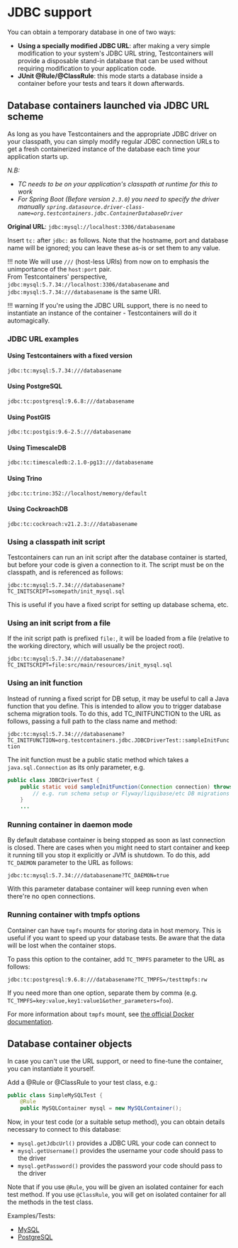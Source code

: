# JDBC support

You can obtain a temporary database in one of two ways:

 * **Using a specially modified JDBC URL**: after making a very simple modification to your system's JDBC URL string, Testcontainers will provide a disposable stand-in database that can be used without requiring modification to your application code.
 * **JUnit @Rule/@ClassRule**: this mode starts a database inside a container before your tests and tears it down afterwards.

## Database containers launched via JDBC URL scheme

As long as you have Testcontainers and the appropriate JDBC driver on your classpath, you can simply modify regular JDBC connection URLs to get a fresh containerized instance of the database each time your application starts up.

_N.B:_

* _TC needs to be on your application's classpath at runtime for this to work_
* _For Spring Boot (Before version `2.3.0`) you need to specify the driver manually `spring.datasource.driver-class-name=org.testcontainers.jdbc.ContainerDatabaseDriver`_

**Original URL**: `jdbc:mysql://localhost:3306/databasename`

Insert `tc:` after `jdbc:` as follows. Note that the hostname, port and database name will be ignored; you can leave these as-is or set them to any value.

!!! note
    We will use `///` (host-less URIs) from now on to emphasis the unimportance of the `host:port` pair.  
    From Testcontainers' perspective, `jdbc:mysql:5.7.34://localhost:3306/databasename` and `jdbc:mysql:5.7.34:///databasename` is the same URI.

!!! warning
    If you're using the JDBC URL support, there is no need to instantiate an instance of the container - Testcontainers will do it automagically.

### JDBC URL examples

#### Using Testcontainers with a fixed version

`jdbc:tc:mysql:5.7.34:///databasename`

#### Using PostgreSQL

`jdbc:tc:postgresql:9.6.8:///databasename`

#### Using PostGIS

`jdbc:tc:postgis:9.6-2.5:///databasename`

#### Using TimescaleDB

`jdbc:tc:timescaledb:2.1.0-pg13:///databasename`

#### Using Trino

`jdbc:tc:trino:352://localhost/memory/default`

#### Using CockroachDB

`jdbc:tc:cockroach:v21.2.3:///databasename`

### Using a classpath init script

Testcontainers can run an init script after the database container is started, but before your code is given a connection to it. The script must be on the classpath, and is referenced as follows:

`jdbc:tc:mysql:5.7.34:///databasename?TC_INITSCRIPT=somepath/init_mysql.sql`

This is useful if you have a fixed script for setting up database schema, etc.

### Using an init script from a file

If the init script path is prefixed `file:`, it will be loaded from a file (relative to the working directory, which will usually be the project root).

`jdbc:tc:mysql:5.7.34:///databasename?TC_INITSCRIPT=file:src/main/resources/init_mysql.sql`

### Using an init function

Instead of running a fixed script for DB setup, it may be useful to call a Java function that you define. This is intended to allow you to trigger database schema migration tools. To do this, add TC_INITFUNCTION to the URL as follows, passing a full path to the class name and method:

 `jdbc:tc:mysql:5.7.34:///databasename?TC_INITFUNCTION=org.testcontainers.jdbc.JDBCDriverTest::sampleInitFunction`

The init function must be a public static method which takes a `java.sql.Connection` as its only parameter, e.g.
```java
public class JDBCDriverTest {
    public static void sampleInitFunction(Connection connection) throws SQLException {
        // e.g. run schema setup or Flyway/liquibase/etc DB migrations here...
    }
    ...
```

### Running container in daemon mode

By default database container is being stopped as soon as last connection is closed. There are cases when you might need to start container and keep it running till you stop it explicitly or JVM is shutdown. To do this, add `TC_DAEMON` parameter to the URL as follows:

 `jdbc:tc:mysql:5.7.34:///databasename?TC_DAEMON=true`

With this parameter database container will keep running even when there're no open connections.


### Running container with tmpfs options

Container can have `tmpfs` mounts for storing data in host memory. This is useful if you want to speed up your database tests. Be aware that the data will be lost when the container stops.

To pass this option to the container, add `TC_TMPFS` parameter to the URL as follows:

  `jdbc:tc:postgresql:9.6.8:///databasename?TC_TMPFS=/testtmpfs:rw`

If you need more than one option, separate them by comma (e.g. `TC_TMPFS=key:value,key1:value1&other_parameters=foo`).

For more information about `tmpfs` mount, see [the official Docker documentation](https://docs.docker.com/storage/tmpfs/).

## Database container objects

In case you can't use the URL support, or need to fine-tune the container, you can instantiate it yourself.

Add a @Rule or @ClassRule to your test class, e.g.:

```java
public class SimpleMySQLTest {
    @Rule
    public MySQLContainer mysql = new MySQLContainer();
```

Now, in your test code (or a suitable setup method), you can obtain details necessary to connect to this database:

 * `mysql.getJdbcUrl()` provides a JDBC URL your code can connect to
 * `mysql.getUsername()` provides the username your code should pass to the driver
 * `mysql.getPassword()` provides the password your code should pass to the driver

Note that if you use `@Rule`, you will be given an isolated container for each test method. If you use `@ClassRule`, you will get on isolated container for all the methods in the test class.

Examples/Tests:

 * [MySQL](https://github.com/testcontainers/testcontainers-java/blob/master/modules/mysql/src/test/java/org/testcontainers/junit/mysql/SimpleMySQLTest.java)
 * [PostgreSQL](https://github.com/testcontainers/testcontainers-java/blob/master/modules/postgresql/src/test/java/org/testcontainers/junit/postgresql/SimplePostgreSQLTest.java)
